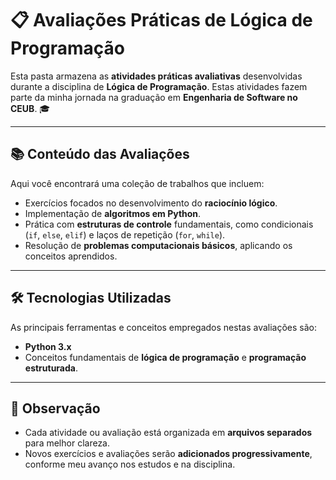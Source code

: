 # 📋 Avaliações Práticas de Lógica de Programação

Esta pasta armazena as **atividades práticas avaliativas** desenvolvidas durante a disciplina de **Lógica de Programação**. Estas atividades fazem parte da minha jornada na graduação em **Engenharia de Software no CEUB**. 🎓

---

## 📚 Conteúdo das Avaliações

Aqui você encontrará uma coleção de trabalhos que incluem:

* Exercícios focados no desenvolvimento do **raciocínio lógico**.
* Implementação de **algoritmos em Python**.
* Prática com **estruturas de controle** fundamentais, como condicionais (`if`, `else`, `elif`) e laços de repetição (`for`, `while`).
* Resolução de **problemas computacionais básicos**, aplicando os conceitos aprendidos.

---

## 🛠️ Tecnologias Utilizadas

As principais ferramentas e conceitos empregados nestas avaliações são:

* **Python 3.x**
* Conceitos fundamentais de **lógica de programação** e **programação estruturada**.

---

## 📌 Observação

* Cada atividade ou avaliação está organizada em **arquivos separados** para melhor clareza.
* Novos exercícios e avaliações serão **adicionados progressivamente**, conforme meu avanço nos estudos e na disciplina.